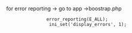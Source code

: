 for error reporting 
  -> go to app
       ->boostrap.php
       
                   error_reporting(E_ALL);
                    ini_set('display_errors', 1);
